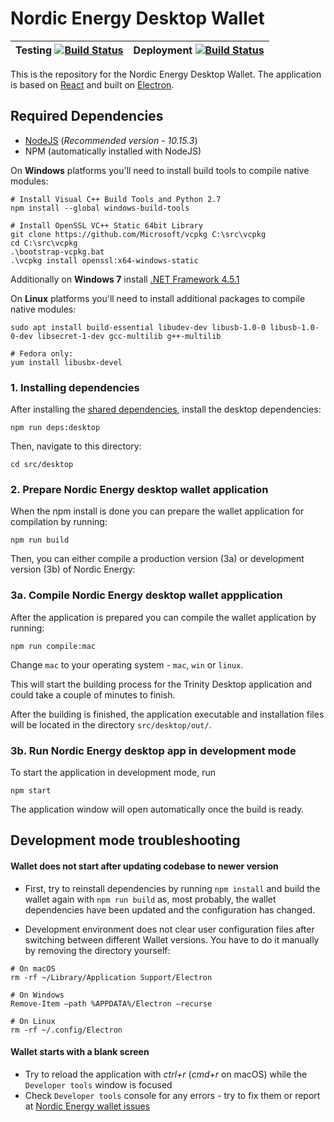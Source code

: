 # Nordic Energy Desktop Wallet

| Testing [![Build Status](https://badge.buildkite.com/7116f57245f08626a7ef985f3805bfc836f1d1402224012e6a.svg?branch=develop)](https://buildkite.com/iota-foundation/trinity-desktop-prs) | Deployment [![Build Status](https://badge.buildkite.com/2c9f4392dc33c7d5f164c5e59da78bf11219086a6756362d11.svg?branch=develop)](https://buildkite.com/iota-foundation/trinity-desktop-deploy) |
| --- | --- |

This is the repository for the Nordic Energy Desktop Wallet. The application is based on [React](https://reactjs.org) and built on [Electron](https://electronjs.org/).

## Required Dependencies

*   [NodeJS](https://nodejs.org/en/) (_Recommended version - 10.15.3_)
*   NPM (automatically installed with NodeJS)

On **Windows** platforms you'll need to install build tools to compile native modules:

```
# Install Visual C++ Build Tools and Python 2.7
npm install --global windows-build-tools

# Install OpenSSL VC++ Static 64bit Library
git clone https://github.com/Microsoft/vcpkg C:\src\vcpkg
cd C:\src\vcpkg
.\bootstrap-vcpkg.bat
.\vcpkg install openssl:x64-windows-static
```
Additionally on **Windows 7** install [.NET Framework 4.5.1](https://www.microsoft.com/en-us/download/details.aspx?id=40773)

On **Linux** platforms you'll need to install additional packages to compile native modules:

```
sudo apt install build-essential libudev-dev libusb-1.0-0 libusb-1.0-0-dev libsecret-1-dev gcc-multilib g++-multilib 

# Fedora only:
yum install libusbx-devel
```

### 1. Installing dependencies

After installing the [shared dependencies](https://github.com/nordicenergy/wallet-wallet#installation), install the desktop dependencies:

```
npm run deps:desktop
```

Then, navigate to this directory:

```
cd src/desktop
```

### 2. Prepare Nordic Energy desktop wallet application

When the npm install is done you can prepare the wallet application for compilation by running:

```
npm run build
```

Then, you can either compile a production version (3a) or development version (3b) of Nordic Energy:

### 3a. Compile Nordic Energy desktop wallet appplication

After the application is prepared you can compile the wallet application by running:

```
npm run compile:mac
```

Change `mac` to your operating system - `mac`, `win` or `linux`.

This will start the building process for the Trinity Desktop application and could take a couple of minutes to finish.

After the building is finished, the application executable and installation files will be located in the directory `src/desktop/out/`.

### 3b. Run Nordic Energy desktop app in development mode

To start the application in development mode, run

```
npm start
```

The application window will open automatically once the build is ready.

## Development mode troubleshooting

#### Wallet does not start after updating codebase to newer version

*   First, try to reinstall dependencies by running `npm install` and build the wallet again with `npm run build` as, most probably, the wallet dependencies have been updated and the configuration has changed.

*   Development environment does not clear user configuration files after switching between different Wallet versions. You have to do it manually by removing the directory yourself:

```
# On macOS
rm -rf ~/Library/Application Support/Electron

# On Windows
Remove-Item –path %APPDATA%/Electron –recurse

# On Linux
rm -rf ~/.config/Electron
```

#### Wallet starts with a blank screen

*   Try to reload the application with _ctrl+r_ (_cmd+r_ on macOS) while the `Developer tools` window is focused
*   Check `Developer tools` console for any errors - try to fix them or report at [Nordic Energy wallet issues](https://github.com/nordicenergy/wallet-app/issues)
